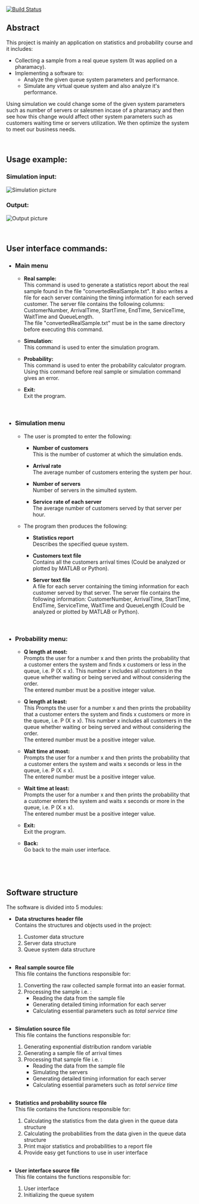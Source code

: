 
[![Build Status](https://api.travis-ci.com/Diaa-Eldeen-E/QueueSystemSimulation.svg?branch=master)](https://app.travis-ci.com/github/Diaa-Eldeen-E/QueueSystemSimulation/)

## **Abstract**

 This project is mainly an application on statistics and probability course and it includes:
- Collecting a sample from a real queue system (It was applied on a pharamacy).
- Implementing a software to:
	- Analyze the given queue system parameters and performance.
	- Simulate any virtual queue system and also analyze it's performance.

 Using simulation we could change some of the given system parameters such as number of servers or salesmen incase of a pharamacy and then see how this change would affect other system parameters such as customers waiting time or servers utilization. We then optimize the system to meet our business needs.
 
&nbsp;
&nbsp;
&nbsp;
&nbsp;  


## **Usage example:**  
### **Simulation input:**
![Simulation picture](https://github.com/diaa3007/QueueSystemSimulation/blob/master/img/sim.png?raw=true)  


### **Output:**  
![Output picture](https://github.com/diaa3007/QueueSystemSimulation/blob/master/img/out.png?raw=true)  

&nbsp;
&nbsp; 

## **User interface commands:**

- ### **Main menu** 

	- **Real sample:**   
	This command is used to generate a statistics report about the real sample found in the file &quot;convertedRealSample.txt&quot;. It also writes a file for each server containing the timing information for each served customer.
	The server file contains the following columns: CustomerNumber, ArrivalTime, StartTime, EndTime, ServiceTime, WaitTime and QueueLength.   
	The file &quot;convertedRealSample.txt&quot; must be in the same directory before executing this command.

	- **Simulation:**   
	This command is used to enter the simulation program.

	- **Probability:**   
	This command is used to enter the probability calculator program.
	Using this command before real sample or simulation command gives an error.

	- **Exit:**   
	Exit the program.

&nbsp;

- ### **Simulation menu**

    - The user is prompted to enter the following:

		- **Number of customers**  
		This is the number of customer at which the simulation ends.

		- **Arrival rate**  
		The average number of customers entering the system per hour.

		- **Number of servers**  
		Number of servers in the simulted system.

		- **Service rate of each server**  
		The average number of customers served by that server per hour.

    - The program then produces the following:

		- **Statistics report**  
		Describes the specified queue system.
		
		- **Customers text file**   
		Contains all the customers arrival times (Could be analyzed or plotted by MATLAB or Python).
		
		- **Server text file**  
		A file for each server containing the timing information for each customer served by that server.
		The server file contains the following information: CustomerNumber, ArrivalTime, StartTime, EndTime, ServiceTime, WaitTime and QueueLength (Could be analyzed or plotted by MATLAB or Python).

&nbsp;
&nbsp;

- ### **Probability menu**:  

	- **Q length at most:**  
	Prompts the user for a number x and then prints the probability that a customer enters the system and finds x customers or less in the queue, i.e. P (X ≤ x).
	This number x includes all customers in the queue whether waiting or being served and without considering the order.  
	The entered number must be a positive integer value.

	- **Q length at least:**  
	This Prompts the user for a number x and then prints the probability that a customer enters the system and finds x customers or more in the queue, i.e. P (X ≥ x).
	This number x includes all customers in the queue whether waiting or being served and without considering the order.  
	The entered number must be a positive integer value.

	- **Wait time at most:**  
	Prompts the user for a number x and then prints the probability that a customer enters the system and waits x seconds or less in the queue, i.e. P (X ≤ x).  
	The entered number must be a positive integer value.

	- **Wait time at least:**  
	Prompts the user for a number x and then prints the probability that a customer enters the system and waits x seconds or more in the queue, i.e. P (X ≥ x).  
	The entered number must be a positive integer value.

	- **Exit:**  
	Exit the program.

	- **Back:**  
	Go back to the main user interface.

&nbsp;  
&nbsp;  
&nbsp;  

## **Software structure**  

The software is divided into 5 modules:  

- **Data structures header file**  
     Contains the structures and objects used in the project:
	1. Customer data structure
	2. Server data structure
	3. Queue system data structure  
&nbsp;  

- **Real sample source file**  
This file contains the functions responsible for:

	1. Converting the raw collected sample format into an easier format.
	2. Processing the sample i.e. :  
		- Reading the data from the sample file
		- Generating detailed timing information for each server
		- Calculating essential parameters such as _total service time_  
&nbsp;  
  
- **Simulation source file**  
	 This file contains the functions responsible for:
	1. Generating exponential distribution random variable
	2. Generating a sample file of arrival times
	3. Processing that sample file i.e. :
		- Reading the data from the sample file
		- Simulating the servers
		- Generating detailed timing information for each server
		- Calculating essential parameters such as _total service time_  
&nbsp;  

- **Statistics and probability source file**   
	 This file contains the functions responsible for:
	1. Calculating the statistics from the data given in the queue data structure
	2. Calculating the probabilities from the data given in the queue data structure
	3. Print major statistics and probabilities to a report file
	4. Provide easy get functions to use in user interface  
&nbsp;  

- **User interface source file**   
	 This file contains the functions responsible for:
	1. User interface
	2. Initializing the queue system
